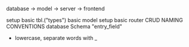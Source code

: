 database -> model -> server -> frontend

setup basic tbl.("types")
basic model
setup basic router CRUD
NAMING CONVENTIONS
database Schema "entry_field"

- lowercase, separate words with \_
